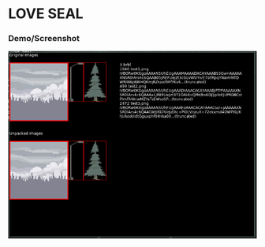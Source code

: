 # LOVE SEAL

### Demo/Screenshot

![demo](https://github.com/flamendless/love_seal/blob/main/test_assets/screenshot.png?raw=true)
